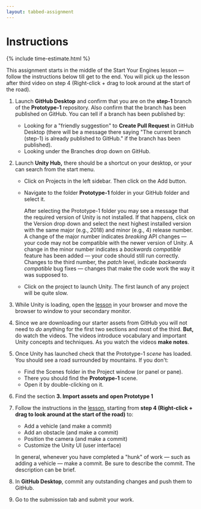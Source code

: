 ```yaml
---
layout: tabbed-assignment
---
```


# Instructions

{% include time-estimate.html %}

This assignment starts in the middle of the Start Your Engines lesson &mdash; follow the instructions below till get to the end. You will pick up the lesson after third video on step 4 (Right-click + drag to look around at the start of the road).

1. Launch **GitHub Desktop** and confirm that you are on the **step-1** branch of the **Prototype-1** repository. Also confirm that the branch has been published on GitHub. You can tell if a branch has been published by:
   - Looking for a "friendly suggestion" to **Create Pull Request** in GitHub Desktop (there will be a message there saying "The current branch (step-1) is already published to GitHub." if the branch has been published).
   - Looking under the Branches drop down on GitHub.
1. Launch **Unity Hub,** there should be a shortcut on your desktop, or your can search from the start menu.
   - Click on Projects in the left sidebar. Then click on the Add button.
   - Navigate to the folder **Prototype-1** folder in your GitHub folder and select it.
   
     After selecting the Prototype-1 folder you may see a message that the required version of Unity is not installed. If that happens, click on the Version drop down and select the next highest installed version with the same major (e.g., 2018) and minor (e.g., 4) release number. A change of the major number indicates _breaking_ API changes &mdash; your code may not be compatible with the newer version of Unity. A change in the minor number indicates a _backwards compatible_ feature has been added &mdash; your code should still run correctly. Changes to the third number, the _patch_ level, indicate _backwards compatible_ bug fixes &mdash; changes that make the code work the way it was supposed to.
   - Click on the project to launch Unity. The first launch of any project will be quite slow.
1. While Unity is loading, open the [lesson][] in your browser and move the browser to window to your secondary monitor.
1. Since we are downloading our starter assets from GitHub you will not need to _do_ anything for the first two sections and most of the third. **But,** do watch the videos. The videos introduce vocabulary and important Unity concepts and techniques. As you watch the videos **make notes**.
1. Once Unity has launched check that the Prototype-1 _scene_ has loaded. You should see a road surrounded by mountains. If you don't:
   - Find the Scenes folder in the Project window (or panel or pane).
   - There you should find the **Prototype-1** scene.
   - Open it by double-clicking on it.
1. Find the section **3. Import assets and open Prototype 1**
1. Follow the instructions in the [lesson][], starting from **step 4 (Right-click + drag to look around at the start of the road)** to:
   - Add a vehicle (and make a commit)
   - Add an obstacle (and make a commit)
   - Position the camera (and make a commit)
   - Customize the Unity UI (user interface)
   
   In general, whenever you have completed a "hunk" of work &mdash; such as adding a vehicle &mdash; make a commit. Be sure to describe the commit. The description can be brief.
1. In **GitHub Desktop**, commit any outstanding changes and push them to GitHub.
1. Go to the submission tab and submit your work.

[prototype1]: <https://github.com/Create-With-Code-Master/Unit-1-Prototype>

<!-- Don't edit links here, change them in _data/assignment.yml instead, -->

[lesson]: <{{site.data.assignment.lesson}}>
[slides]: <{{site.data.assignment.slides}}>
[template]: <{{site.data.assignment.template}}>

